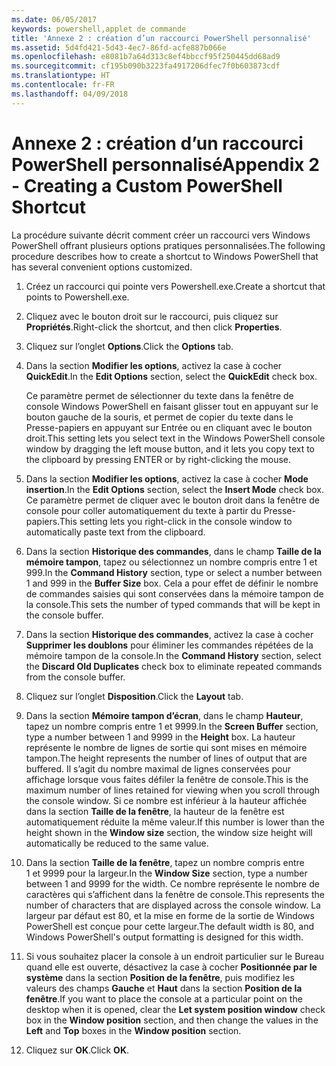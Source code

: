 ```yaml
---
ms.date: 06/05/2017
keywords: powershell,applet de commande
title: 'Annexe 2 : création d’un raccourci PowerShell personnalisé'
ms.assetid: 5d4fd421-5d43-4ec7-86fd-acfe887b066e
ms.openlocfilehash: e8081b7a64d313c8ef4bbccf95f250445dd68ad9
ms.sourcegitcommit: cf195b090b3223fa4917206dfec7f0b603873cdf
ms.translationtype: HT
ms.contentlocale: fr-FR
ms.lasthandoff: 04/09/2018
---
```

# <a name="appendix-2---creating-a-custom-powershell-shortcut"></a><span data-ttu-id="97c3c-103">Annexe 2 : création d’un raccourci PowerShell personnalisé</span><span class="sxs-lookup"><span data-stu-id="97c3c-103">Appendix 2 - Creating a Custom PowerShell Shortcut</span></span>

<span data-ttu-id="97c3c-104">La procédure suivante décrit comment créer un raccourci vers Windows PowerShell offrant plusieurs options pratiques personnalisées.</span><span class="sxs-lookup"><span data-stu-id="97c3c-104">The following procedure describes how to create a shortcut to Windows PowerShell that has several convenient options customized.</span></span>

1. <span data-ttu-id="97c3c-105">Créez un raccourci qui pointe vers Powershell.exe.</span><span class="sxs-lookup"><span data-stu-id="97c3c-105">Create a shortcut that points to Powershell.exe.</span></span>

2. <span data-ttu-id="97c3c-106">Cliquez avec le bouton droit sur le raccourci, puis cliquez sur **Propriétés**.</span><span class="sxs-lookup"><span data-stu-id="97c3c-106">Right-click the shortcut, and then click **Properties**.</span></span>

3. <span data-ttu-id="97c3c-107">Cliquez sur l’onglet **Options**.</span><span class="sxs-lookup"><span data-stu-id="97c3c-107">Click the **Options** tab.</span></span>

4. <span data-ttu-id="97c3c-108">Dans la section **Modifier les options**, activez la case à cocher **QuickEdit**.</span><span class="sxs-lookup"><span data-stu-id="97c3c-108">In the **Edit Options** section, select the **QuickEdit** check box.</span></span>

    <span data-ttu-id="97c3c-109">Ce paramètre permet de sélectionner du texte dans la fenêtre de console Windows PowerShell en faisant glisser tout en appuyant sur le bouton gauche de la souris, et permet de copier du texte dans le Presse-papiers en appuyant sur Entrée ou en cliquant avec le bouton droit.</span><span class="sxs-lookup"><span data-stu-id="97c3c-109">This setting lets you select text in the Windows PowerShell console window by dragging the left mouse button, and it lets you copy text to the clipboard by pressing ENTER or by right-clicking the mouse.</span></span>

5. <span data-ttu-id="97c3c-110">Dans la section **Modifier les options**, activez la case à cocher **Mode insertion**.</span><span class="sxs-lookup"><span data-stu-id="97c3c-110">In the **Edit Options** section, select the **Insert Mode** check box.</span></span> <span data-ttu-id="97c3c-111">Ce paramètre permet de cliquer avec le bouton droit dans la fenêtre de console pour coller automatiquement du texte à partir du Presse-papiers.</span><span class="sxs-lookup"><span data-stu-id="97c3c-111">This setting lets you right-click in the console window to automatically paste text from the clipboard.</span></span>

6. <span data-ttu-id="97c3c-112">Dans la section **Historique des commandes**, dans le champ **Taille de la mémoire tampon**, tapez ou sélectionnez un nombre compris entre 1 et 999.</span><span class="sxs-lookup"><span data-stu-id="97c3c-112">In the **Command History** section, type or select a number between 1 and 999 in the **Buffer Size** box.</span></span> <span data-ttu-id="97c3c-113">Cela a pour effet de définir le nombre de commandes saisies qui sont conservées dans la mémoire tampon de la console.</span><span class="sxs-lookup"><span data-stu-id="97c3c-113">This sets the number of typed commands that will be kept in the console buffer.</span></span>

7. <span data-ttu-id="97c3c-114">Dans la section **Historique des commandes**, activez la case à cocher **Supprimer les doublons** pour éliminer les commandes répétées de la mémoire tampon de la console.</span><span class="sxs-lookup"><span data-stu-id="97c3c-114">In the **Command History** section, select the **Discard Old Duplicates** check box to eliminate repeated commands from the console buffer.</span></span>

8. <span data-ttu-id="97c3c-115">Cliquez sur l’onglet **Disposition**.</span><span class="sxs-lookup"><span data-stu-id="97c3c-115">Click the **Layout** tab.</span></span>

9. <span data-ttu-id="97c3c-116">Dans la section **Mémoire tampon d’écran**, dans le champ **Hauteur**, tapez un nombre compris entre 1 et 9999.</span><span class="sxs-lookup"><span data-stu-id="97c3c-116">In the **Screen Buffer** section, type a number between 1 and 9999 in the **Height** box.</span></span> <span data-ttu-id="97c3c-117">La hauteur représente le nombre de lignes de sortie qui sont mises en mémoire tampon.</span><span class="sxs-lookup"><span data-stu-id="97c3c-117">The height represents the number of lines of output that are buffered.</span></span> <span data-ttu-id="97c3c-118">Il s’agit du nombre maximal de lignes conservées pour affichage lorsque vous faites défiler la fenêtre de console.</span><span class="sxs-lookup"><span data-stu-id="97c3c-118">This is the maximum number of lines retained for viewing when you scroll through the console window.</span></span> <span data-ttu-id="97c3c-119">Si ce nombre est inférieur à la hauteur affichée dans la section **Taille de la fenêtre**, la hauteur de la fenêtre est automatiquement réduite la même valeur.</span><span class="sxs-lookup"><span data-stu-id="97c3c-119">If this number is lower than the height shown in the **Window size** section, the window size height will automatically be reduced to the same value.</span></span>

10. <span data-ttu-id="97c3c-120">Dans la section **Taille de la fenêtre**, tapez un nombre compris entre 1 et 9999 pour la largeur.</span><span class="sxs-lookup"><span data-stu-id="97c3c-120">In the **Window Size** section, type a number between 1 and 9999 for the width.</span></span> <span data-ttu-id="97c3c-121">Ce nombre représente le nombre de caractères qui s’affichent dans la fenêtre de console.</span><span class="sxs-lookup"><span data-stu-id="97c3c-121">This represents the number of characters that are displayed across the console window.</span></span> <span data-ttu-id="97c3c-122">La largeur par défaut est 80, et la mise en forme de la sortie de Windows PowerShell est conçue pour cette largeur.</span><span class="sxs-lookup"><span data-stu-id="97c3c-122">The default width is 80, and Windows PowerShell's output formatting is designed for this width.</span></span>

11. <span data-ttu-id="97c3c-123">Si vous souhaitez placer la console à un endroit particulier sur le Bureau quand elle est ouverte, désactivez la case à cocher **Positionnée par le système** dans la section **Position de la fenêtre**, puis modifiez les valeurs des champs **Gauche** et **Haut** dans la section **Position de la fenêtre**.</span><span class="sxs-lookup"><span data-stu-id="97c3c-123">If you want to place the console at a particular point on the desktop when it is opened, clear the **Let system position window** check box in the **Window position** section, and then change the values in the **Left** and **Top** boxes in the **Window position** section.</span></span>

12. <span data-ttu-id="97c3c-124">Cliquez sur **OK**.</span><span class="sxs-lookup"><span data-stu-id="97c3c-124">Click **OK**.</span></span>